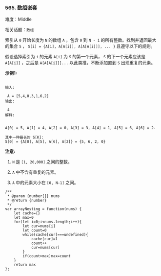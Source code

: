 ### 565. 数组嵌套

难度：Middle

相关话题：`数组`

索引从 `0` 开始长度为 `N` 的数组 `A` ，包含 `0` 到 `N - 1` 的所有整数。找到并返回最大的集合 `S` ， `S[i] = {A[i], A[A[i]], A[A[A[i]]], ... }` 且遵守以下的规则。



假设选择索引为 `i` 的元素 `A[i]` 为 `S` 的第一个元素， `S` 的下一个元素应该是 `A[A[i]]` ，之后是 `A[A[A[i]]]...`  以此类推，不断添加直到 `S` 出现重复的元素。



**示例1:** 





```

输入:

 A = [5,4,0,3,1,6,2]
输出:

 4
解释:

 
A[0] = 5, A[1] = 4, A[2] = 0, A[3] = 3, A[4] = 1, A[5] = 6, A[6] = 2.

其中一种最长的 S[K]:
S[0] = {A[0], A[5], A[6], A[2]} = {5, 6, 2, 0}

```


**注意:** 




1.  `N` 是 `[1, 20,000]` 之间的整数。

2.  `A` 中不含有重复的元素。

3.  `A` 中的元素大小在 `[0, N-1]` 之间。






```
/**
 * @param {number[]} nums
 * @return {number}
 */
var arrayNesting = function(nums) {
    let cache={}
    let max=0
    for(let i=0;i<nums.length;i++){
        let cur=nums[i]
        let count=0
        while(cache[cur]===undefined){
            cache[cur]=1
            count++
            cur=nums[cur]
        }
        if(count>max)max=count
    }
    return max
};



```

